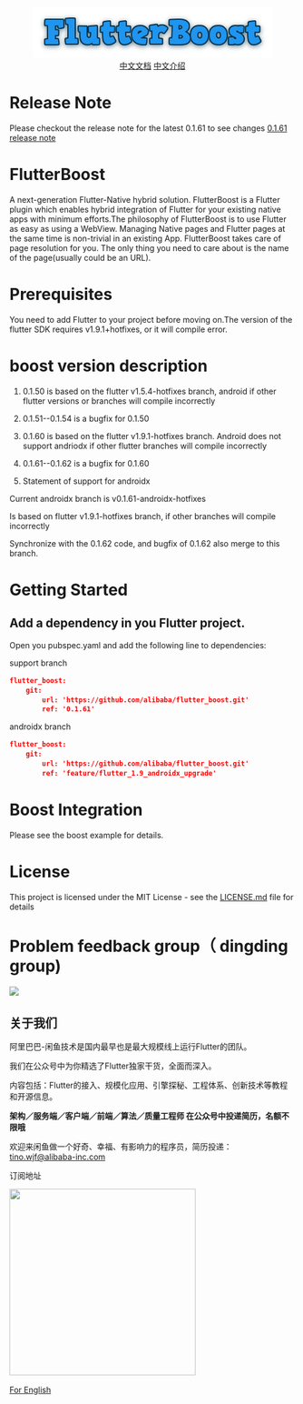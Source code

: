 <p align="center">
  <img src="flutter_boost.png">
   <b></b><br>
  <a href="README_CN.md">中文文档</a>
  <a href="https://mp.weixin.qq.com/s?__biz=MzU4MDUxOTI5NA==&mid=2247484367&idx=1&sn=fcbc485f068dae5de9f68d52607ea08f&chksm=fd54d7deca235ec86249a9e3714ec18be8b2d6dc580cae19e4e5113533a6c5b44dfa5813c4c3&scene=0&subscene=131&clicktime=1551942425&ascene=7&devicetype=android-28&version=2700033b&nettype=ctnet&abtest_cookie=BAABAAoACwASABMABAAklx4AVpkeAMSZHgDWmR4AAAA%3D&lang=zh_CN&pass_ticket=1qvHqOsbLBHv3wwAcw577EHhNjg6EKXqTfnOiFbbbaw%3D&wx_header=1">中文介绍</a>
</p>

# Release Note

Please checkout the release note for the latest 0.1.61 to see changes [0.1.61 release note](https://github.com/alibaba/flutter_boost/releases)

# FlutterBoost
A next-generation Flutter-Native hybrid solution. FlutterBoost is a Flutter plugin which enables hybrid integration of Flutter for your existing native apps with minimum efforts.The philosophy of FlutterBoost is to use Flutter as easy as using a WebView. Managing Native pages and Flutter pages at the same time is non-trivial in an existing App. FlutterBoost takes care of page resolution for you. The only thing you need to care about is the name of the page(usually could be an URL). 
<a name="bf647454"></a>

# Prerequisites
You need to add Flutter to your project before moving on.The version of the flutter SDK requires v1.9.1+hotfixes, or it will compile error.



# boost version description

1. 0.1.50 is based on the flutter v1.5.4-hotfixes branch, android if other flutter versions or branches will compile incorrectly

2. 0.1.51--0.1.54 is a bugfix for 0.1.50


3. 0.1.60 is based on the flutter v1.9.1-hotfixes branch. Android does not support andriodx if other flutter branches will compile incorrectly

4. 0.1.61--0.1.62  is a bugfix for 0.1.60


5. Statement of support for androidx

 Current androidx branch is v0.1.61-androidx-hotfixes

 Is based on flutter v1.9.1-hotfixes branch, if other branches will compile incorrectly

 Synchronize with the 0.1.62 code, and bugfix of 0.1.62 also merge to this branch.



# Getting Started


## Add a dependency in you Flutter project.

Open you pubspec.yaml and add the following line to dependencies:

support branch
```json
flutter_boost:
    git:
        url: 'https://github.com/alibaba/flutter_boost.git'
        ref: '0.1.61'
```
androidx branch
```json
flutter_boost:
    git:
        url: 'https://github.com/alibaba/flutter_boost.git'
        ref: 'feature/flutter_1.9_androidx_upgrade'
```



# Boost  Integration

Please see the boost example for details.




# License
This project is licensed under the MIT License - see the [LICENSE.md](LICENSE.md) file for details


# Problem feedback group（ dingding group)

<img width="200" src="https://img.alicdn.com/tfs/TB1JSzVeYY1gK0jSZTEXXXDQVXa-892-1213.jpg">




## 关于我们

阿里巴巴-闲鱼技术是国内最早也是最大规模线上运行Flutter的团队。

我们在公众号中为你精选了Flutter独家干货，全面而深入。

内容包括：Flutter的接入、规模化应用、引擎探秘、工程体系、创新技术等教程和开源信息。

**架构／服务端／客户端／前端／算法／质量工程师 在公众号中投递简历，名额不限哦**

欢迎来闲鱼做一个好奇、幸福、有影响力的程序员，简历投递：tino.wjf@alibaba-inc.com

订阅地址

<img src="https://img.alicdn.com/tfs/TB17Ki5XubviK0jSZFNXXaApXXa-656-656.png" width="328px" height="328px">

[For English](https://twitter.com/xianyutech "For English")
